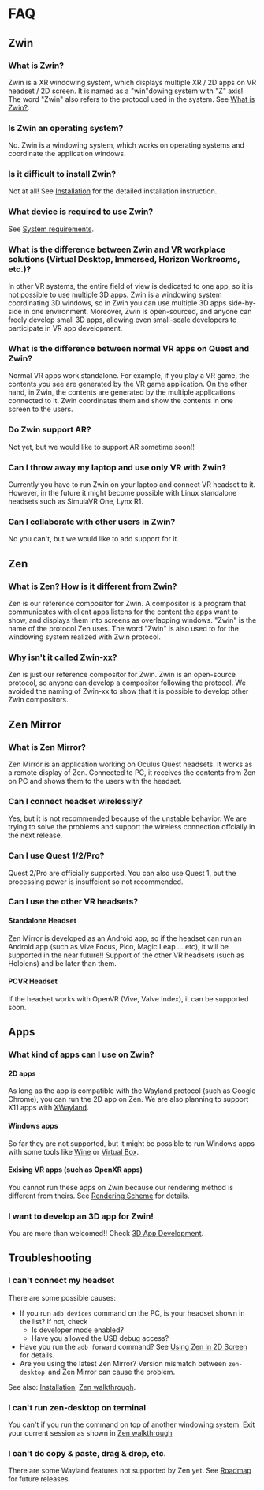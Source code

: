 # FAQ

## Zwin
### What is Zwin?
Zwin is a XR windowing system, which displays multiple XR / 2D apps on VR headset / 2D screen. It is named as a "win"dowing system with "Z" axis!
The word "Zwin" also refers to the protocol used in the system.
See [What is Zwin?](/en/what_is_it/what_is_zwin).


### Is Zwin an operating system?
No. Zwin is a windowing system, which works on operating systems and coordinate the application windows.

### Is it difficult to install Zwin?
Not at all! See [Installation](/en/getting_started/installation) for the detailed installation instruction.

### What device is required to use Zwin?
See [System requirements](/en/getting_started/system_requirements).

### What is the difference between Zwin and VR workplace solutions (Virtual Desktop, Immersed, Horizon Workrooms, etc.)?
In other VR systems, the entire field of view is dedicated to one app, so it is not possible to use multiple 3D apps. Zwin is a windowing system coordinating 3D windows, so in Zwin you can use multiple 3D apps side-by-side in one environment. Moreover, Zwin is open-sourced, and anyone can freely develop small 3D apps, allowing even small-scale developers to participate in VR app development.

### What is the difference between normal VR apps on Quest and Zwin?
Normal VR apps work standalone. For example, if you play a VR game, the contents you see are generated by the VR game application. On the other hand, in Zwin, the contents are generated by the multiple applications connected to it. Zwin coordinates them and show the contents in one screen to the users.

### Do Zwin support AR?
Not yet, but we would like to support AR sometime soon!!

### Can I throw away my laptop and use only VR with Zwin?
Currently you have to run Zwin on your laptop and connect VR headset to it.
However, in the future it might become possible with Linux standalone headsets such as SimulaVR One, Lynx R1.

### Can I collaborate with other users in Zwin?
No you can't, but we would like to add support for it. 


## Zen
### What is Zen? How is it different from Zwin?
Zen is our reference compositor for Zwin. A compositor is a program that communicates with client apps listens for the content the apps want to show, and displays them into screens as overlapping windows. "Zwin" is the name of the protocol Zen uses. The word "Zwin" is also used to for the windowing system realized with Zwin protocol.

### Why isn't it called Zwin-xx?
Zen is just our reference compositor for Zwin. Zwin is an open-source protocol, so anyone can develop a compositor following the protocol. We avoided the naming of Zwin-xx to show that it is possible to develop other Zwin compositors.


## Zen Mirror
### What is Zen Mirror?
Zen Mirror is an application working on Oculus Quest headsets. It works as a remote display of Zen. Connected to PC, it receives the contents from Zen on PC and shows them to the users with the headset.

### Can I connect headset wirelessly?
Yes, but it is not recommended because of the unstable behavior. We are trying to solve the problems and support the wireless connection offcially in the next release.

### Can I use Quest 1/2/Pro?
Quest 2/Pro are officially supported. You can also use Quest 1, but the processing power is insuffcient so not recommended.

### Can I use the other VR headsets?
#### Standalone Headset
Zen Mirror is developed as an Android app, so if the headset can run an Android app (such as Vive Focus, Pico, Magic Leap ... etc), it will be supported in the near future!!
Support of the other VR headsets (such as Hololens) and be later than them.

#### PCVR Headset
If the headset works with OpenVR (Vive, Valve Index), it can be supported soon.


## Apps
### What kind of apps can I use on Zwin?

#### 2D apps
As long as the app is compatible with the Wayland protocol (such as Google Chrome), you can run the 2D app on Zen. We are also planning to support X11 apps with [XWayland](https://wayland.freedesktop.org/xserver.html).

#### Windows apps
So far they are not supported, but it might be possible to run Windows apps with some tools like [Wine](https://gitlab.winehq.org/wine/wine) or [Virtual Box](https://www.virtualbox.org/).

#### Exising VR apps (such as OpenXR apps)
You cannot run these apps on Zwin because our rendering method is different from theirs. See [Rendering Scheme](/en/what_is_it/rendering_scheme) for details.

### I want to develop an 3D app for Zwin!
You are more than welcomed!! Check [3D App Development](/en/getting_started/3d_app_development).


## Troubleshooting

### I can't connect my headset

There are some possible causes:
- If you run `adb devices` command on the PC, is your headset shown in the list? If not, check
  - Is developer mode enabled?
  - Have you allowed the USB debug access?
- Have you run the `adb forward` command? See [Using Zen in 2D Screen](/en/getting_started/zen_walkthrough#using-zen-in-2d-screen) for details.
- Are you using the latest Zen Mirror? Version mismatch between `zen-desktop `and Zen Mirror can cause the problem.

See also: [Installation](/en/getting_started/installation), [Zen walkthrough](/en/getting_started/zen_walkthrough).

### I can't run zen-desktop on terminal
You can't if you run the command on top of another windowing system. Exit your current session as shown in [Zen walkthrough](/en/getting_started/zen_walkthrough#using-zen-in-2d-screen)

### I can't do copy & paste, drag & drop, etc.
There are some Wayland features not supported by Zen yet. See [Roadmap](/en/roadmap) for future releases.

